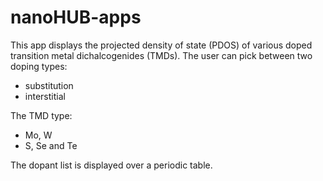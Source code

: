 # nanoHUB-apps

This app displays the projected density of state (PDOS) of various doped transition metal dichalcogenides (TMDs).
The user can pick between two doping types:
- substitution
- interstitial

The TMD type:

- Mo, W
- S, Se and Te

The dopant list is displayed over a periodic table.
